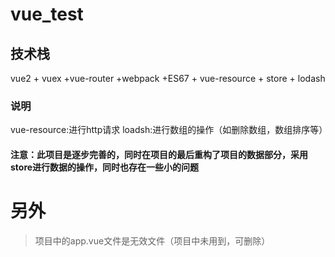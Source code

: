 # vue_test

## 技术栈

vue2 + vuex +vue-router +webpack +ES67 + vue-resource + store + lodash
### 说明

vue-resource:进行http请求
loadsh:进行数组的操作（如删除数组，数组排序等）

#### 注意：此项目是逐步完善的，同时在项目的最后重构了项目的数据部分，采用store进行数据的操作，同时也存在一些小的问题

# 另外

> 项目中的app.vue文件是无效文件（项目中未用到，可删除）
